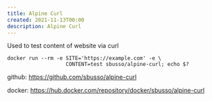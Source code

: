 ```yaml
---
title: Alpine Curl
created: 2021-11-13T00:00
description: Alpine Curl
---
```


Used to test content of website via curl

```
docker run --rm -e SITE='https://example.com' -e \
                   CONTENT=test sbusso/alpine-curl; echo $?
```

github: https://github.com/sbusso/alpine-curl

docker: https://hub.docker.com/repository/docker/sbusso/alpine-curl
